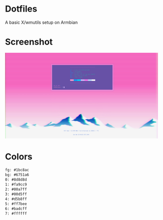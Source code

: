 # Dotfiles

A basic X/wmutils setup on Armbian

# Screenshot

![Screenshot](https://raw.githubusercontent.com/dcx86r/S905-theme/master/scrnsht.png)

# Colors

    fg: #1bc8ac
    bg: #6751a6
    0: #8d8d8d
    1: #fa9cc9
    2: #00a7ff 
    3: #00d5ff
    4: #d5b8ff
    5: #ff7bee
    6: #badcff
    7: #ffffff
